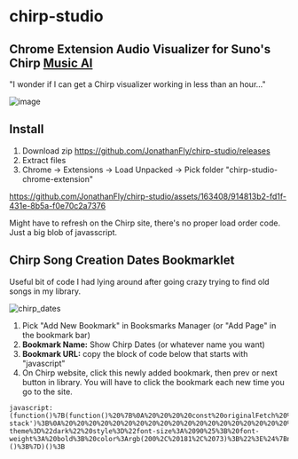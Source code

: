 # chirp-studio

## Chrome Extension Audio Visualizer for Suno's Chirp [Music AI](https://app.suno.ai/)


"I wonder if I can get a Chirp visualizer working in less than an hour..." 

![image](https://github.com/JonathanFly/chirp-studio/assets/163408/22398352-00f7-4153-b4d9-3737211752bb)

## Install
1. Download zip https://github.com/JonathanFly/chirp-studio/releases
2. Extract files
3. Chrome -> Extensions -> Load Unpacked -> Pick folder "chirp-studio-chrome-extension"
   
https://github.com/JonathanFly/chirp-studio/assets/163408/914813b2-fd1f-431e-8b5a-f0e70c2a7376

Might have to refresh on the Chirp site, there's no proper load order code. Just a big blob of javasscript.

## Chirp Song Creation Dates Bookmarklet

Useful bit of code I had lying around after going crazy trying to find old songs in my library.

![chirp_dates](https://github.com/JonathanFly/chirp-studio/assets/163408/5a4891e0-aa22-4a35-aab7-6d13a030d873)

1. Pick "Add New Bookmark" in Booksmarks Manager (or "Add Page" in the bookmark bar)
2. **Bookmark Name:** Show Chirp Dates (or whatever name you want)
3. **Bookmark URL:** copy the block of code below that starts with "javascript"
4. On Chirp website, click this newly added bookmark, then prev or next button in library. You will have to click the bookmark each new time you go to the site.


```
javascript:(function()%7B(function()%20%7B%0A%20%20%20%20const%20originalFetch%20%3D%20window.fetch%3B%0A%0A%20%20%20%20window.fetch%20%3D%20function()%20%7B%0A%0A%20%20%20%20%20%20%20%20return%20originalFetch.apply(this%2C%20arguments).then(response%20%3D%3E%20%7B%0A%20%20%20%20%20%20%20%20%20%20%20%20if%20(response.url.includes('api%2Ffeed'))%20%7B%0A%20%20%20%20%20%20%20%20%20%20%20%20%20%20%20%20return%20response.clone().json().then(json%20%3D%3E%20%7B%0A%20%20%20%20%20%20%20%20%20%20%20%20%20%20%20%20%20%20%20%20setTimeout(()%20%3D%3E%20%7B%20%0A%20%20%20%20%20%20%20%20%20%20%20%20%20%20%20%20%20%20%20%20%20%20%20%20json.forEach(item%20%3D%3E%20%7B%0A%0A%20%20%20%20%20%20%20%20%20%20%20%20%20%20%20%20%20%20%20%20%20%20%20%20%20%20%20%20const%20linkSelector%20%3D%20%60a%5Bhref%3D%22%2Fsong%2F%24%7Bitem.id%7D%2F%22%5D%60%3B%0A%20%20%20%20%20%20%20%20%20%20%20%20%20%20%20%20%20%20%20%20%20%20%20%20%20%20%20%20const%20linkElement%20%3D%20document.querySelector(linkSelector)%3B%0A%0A%20%20%20%20%20%20%20%20%20%20%20%20%20%20%20%20%20%20%20%20%20%20%20%20%20%20%20%20const%20parentElement%20%3D%20linkElement.parentElement%3B%0A%20%20%20%20%20%20%20%20%20%20%20%20%20%20%20%20%20%20%20%20%20%20%20%20%20%20%20%20if%20(linkElement)%20%7B%0A%20%20%20%20%20%20%20%20%20%20%20%20%20%20%20%20%20%20%20%20%20%20%20%20%20%20%20%20%20%20%20%20const%20parentDiv%20%3D%20parentElement.closest('.chakra-stack')%3B%0A%20%20%20%20%20%20%20%20%20%20%20%20%20%20%20%20%20%20%20%20%20%20%20%20%20%20%20%20%20%20%20%20if%20(parentDiv)%20%7B%0A%20%20%20%20%20%20%20%20%20%20%20%20%20%20%20%20%20%20%20%20%20%20%20%20%20%20%20%20%20%20%20%20%20%20%20%20const%20dateElement%20%3D%20document.createElement('span')%3B%0A%20%20%20%20%20%20%20%20%20%20%20%20%20%20%20%20%20%20%20%20%20%20%20%20%20%20%20%20%20%20%20%20%20%20%20%20dateElement.classList.add('chirp_date')%3B%20%0A%20%20%20%20%20%20%20%20%20%20%20%20%20%20%20%20%20%20%20%20%20%20%20%20%20%20%20%20%20%20%20%20%20%20%20%20dateElement.innerHTML%20%3D%20%60%3Cp%20data-theme%3D%22dark%22%20style%3D%22font-size%3A%2090%25%3B%20font-weight%3A%20bold%3B%20color%3Argb(200%2C%20181%2C%2073)%3B%22%3E%24%7Bnew%20Date(item.created_at).toLocaleDateString()%7D%3C%2Fp%3E%60%3B%0A%20%20%20%20%20%20%20%20%20%20%20%20%20%20%20%20%20%20%20%20%20%20%20%20%20%20%20%20%20%20%20%20%20%20%20%20parentDiv.insertBefore(dateElement%2C%20parentDiv.firstChild)%3B%0A%20%20%20%20%20%20%20%20%20%20%20%20%20%20%20%20%20%20%20%20%20%20%20%20%20%20%20%20%20%20%20%20%20%20%20%20%0A%20%20%20%20%20%20%20%20%20%20%20%20%20%20%20%20%20%20%20%20%20%20%20%20%20%20%20%20%20%20%20%20%7D%0A%20%20%20%20%20%20%20%20%20%20%20%20%20%20%20%20%20%20%20%20%20%20%20%20%20%20%20%20%7D%0A%20%20%20%20%20%20%20%20%20%20%20%20%20%20%20%20%20%20%20%20%20%20%20%20%7D)%3B%0A%20%20%20%20%20%20%20%20%20%20%20%20%20%20%20%20%20%20%20%20%7D%2C%201000)%3B%0A%20%20%20%20%20%20%20%20%20%20%20%20%20%20%20%20%20%20%20%20return%20response%3B%0A%20%20%20%20%20%20%20%20%20%20%20%20%20%20%20%20%7D).catch(error%20%3D%3E%20%7B%0A%20%20%20%20%20%20%20%20%20%20%20%20%20%20%20%20%20%20%20%20console.error('Error%20parsing%20JSON%3A'%2C%20error)%3B%0A%20%20%20%20%20%20%20%20%20%20%20%20%20%20%20%20%7D)%3B%0A%20%20%20%20%20%20%20%20%20%20%20%20%7D%20else%20%7B%0A%20%20%20%20%20%20%20%20%20%20%20%20%20%20%20%20return%20response%3B%0A%20%20%20%20%20%20%20%20%20%20%20%20%7D%0A%20%20%20%20%20%20%20%20%7D)%3B%0A%20%20%20%20%7D%3B%0A%7D)()%3B%7D)()%3B
```
